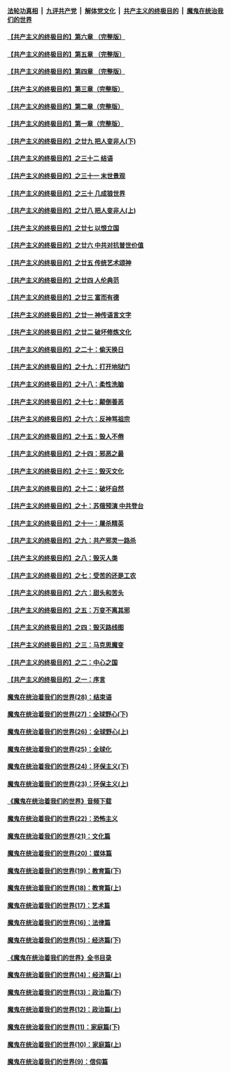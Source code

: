 ####  [法轮功真相](../../../../basic/blob/master/README.md?t=06230631) &nbsp;|&nbsp; [九评共产党](../../../../9ping.md/blob/master/README.md?t=06230631) &nbsp;|&nbsp; [解体党文化](../../../../jtdwh.md/blob/master/README.md?t=06230631)  &nbsp;|&nbsp; [共产主义的终极目的](../../../../gczydzjmd.md/blob/master/README.md?t=06230631) &nbsp;|&nbsp; [魔鬼在统治我们的世界](../../../../mgztzwmdsj.md/blob/master/README.md?t=06230631) 

#### [【共产主义的终极目的】第六章 （完整版）](../pages/nsc422/n11428913.md?t=06230631) 

#### [【共产主义的终极目的】第五章 （完整版）](../pages/nsc422/n11428912.md?t=06230631) 

#### [【共产主义的终极目的】第四章 （完整版）](../pages/nsc422/n11428907.md?t=06230631) 

#### [【共产主义的终极目的】第三章（完整版）](../pages/nsc422/n11428848.md?t=06230631) 

#### [【共产主义的终极目的】第二章（完整版）](../pages/nsc422/n11428831.md?t=06230631) 

#### [【共产主义的终极目的】第一章（完整版）](../pages/nsc422/n11417651.md?t=06230631) 

#### [【共产主义的终极目的】之廿九 把人变非人(下)](../pages/nsc422/n11344140.md?t=06230631) 

#### [【共产主义的终极目的】之三十二 结语](../pages/nsc422/n11360535.md?t=06230631) 

#### [【共产主义的终极目的】之三十一 末世景观](../pages/nsc422/n11351129.md?t=06230631) 

#### [【共产主义的终极目的】之三十 几成狼世界](../pages/nsc422/n11348280.md?t=06230631) 

#### [【共产主义的终极目的】之廿八 把人变非人(上)](../pages/nsc422/n11340492.md?t=06230631) 

#### [【共产主义的终极目的】之廿七 以恨立国](../pages/nsc422/n11336944.md?t=06230631) 

#### [【共产主义的终极目的】之廿六 中共对抗普世价值](../pages/nsc422/n11324785.md?t=06230631) 

#### [【共产主义的终极目的】之廿五 传统艺术颂神](../pages/nsc422/n11296396.md?t=06230631) 

#### [【共产主义的终极目的】之廿四 人伦典范](../pages/nsc422/n11296397.md?t=06230631) 

#### [【共产主义的终极目的】之廿三 富而有德](../pages/nsc422/n11283598.md?t=06230631) 

#### [【共产主义的终极目的】之廿一 神传语言文字](../pages/nsc422/n11263265.md?t=06230631) 

#### [【共产主义的终极目的】之廿二 破坏修炼文化](../pages/nsc422/n11245728.md?t=06230631) 

#### [【共产主义的终极目的】之二十：偷天换日](../pages/nsc422/n11238846.md?t=06230631) 

#### [【共产主义的终极目的】之十九：打开地狱门](../pages/nsc422/n11206376.md?t=06230631) 

#### [【共产主义的终极目的】之十八：柔性洗脑](../pages/nsc422/n11199994.md?t=06230631) 

#### [【共产主义的终极目的】之十七：颠倒善恶](../pages/nsc422/n11179782.md?t=06230631) 

#### [【共产主义的终极目的】之十六：反神骂祖宗](../pages/nsc422/n11166798.md?t=06230631) 

#### [【共产主义的终极目的】之十五：毁人不倦](../pages/nsc422/n11166792.md?t=06230631) 

#### [【共产主义的终极目的】之十四：邪恶之最](../pages/nsc422/n11150249.md?t=06230631) 

#### [【共产主义的终极目的】之十三：毁灭文化](../pages/nsc422/n11135227.md?t=06230631) 

#### [【共产主义的终极目的】之十二：破坏自然](../pages/nsc422/n11135214.md?t=06230631) 

#### [【共产主义的终极目的】之十：苏俄预演 中共登台](../pages/nsc422/n11118424.md?t=06230631) 

#### [【共产主义的终极目的】之十一：屠杀精英](../pages/nsc422/n11118442.md?t=06230631) 

#### [【共产主义的终极目的】之九：共产邪灵一路杀](../pages/nsc422/n11114139.md?t=06230631) 

#### [【共产主义的终极目的】之八：毁灭人类](../pages/nsc422/n11108503.md?t=06230631) 

#### [【共产主义的终极目的】之七：受苦的还是工农](../pages/nsc422/n11101809.md?t=06230631) 

#### [【共产主义的终极目的】之六：甜头和苦头](../pages/nsc422/n11096971.md?t=06230631) 

#### [【共产主义的终极目的】之五：万变不离其邪](../pages/nsc422/n11091285.md?t=06230631) 

#### [【共产主义的终极目的】之四：毁灭路线图](../pages/nsc422/n11086284.md?t=06230631) 

#### [【共产主义的终极目的】之三：马克思魔变](../pages/nsc422/n11061941.md?t=06230631) 

#### [【共产主义的终极目的】之二：中心之国](../pages/nsc422/n11047728.md?t=06230631) 

#### [【共产主义的终极目的】之一：序言](../pages/nsc422/n11086077.md?t=06230631) 

#### [魔鬼在统治着我们的世界(28)：结束语](../pages/nsc422/n10936246.md?t=06230631) 

#### [魔鬼在统治着我们的世界(27)：全球野心(下)](../pages/nsc422/n10928319.md?t=06230631) 

#### [魔鬼在统治着我们的世界(26)：全球野心(上)](../pages/nsc422/n10900318.md?t=06230631) 

#### [魔鬼在统治着我们的世界(25)：全球化](../pages/nsc422/n10788205.md?t=06230631) 

#### [魔鬼在统治着我们的世界(24)：环保主义(下)](../pages/nsc422/n10695307.md?t=06230631) 

#### [魔鬼在统治着我们的世界(23)：环保主义(上)](../pages/nsc422/n10688613.md?t=06230631) 

#### [《魔鬼在统治着我们的世界》音频下载](../pages/nsc422/n10635553.md?t=06230631) 

#### [魔鬼在统治着我们的世界(22)：恐怖主义](../pages/nsc422/n10614727.md?t=06230631) 

#### [魔鬼在统治着我们的世界(21)：文化篇](../pages/nsc422/n10597706.md?t=06230631) 

#### [魔鬼在统治着我们的世界(20)：媒体篇](../pages/nsc422/n10586579.md?t=06230631) 

#### [魔鬼在统治着我们的世界(19)：教育篇(下)](../pages/nsc422/n10564808.md?t=06230631) 

#### [魔鬼在统治着我们的世界(18)：教育篇(上)](../pages/nsc422/n10526970.md?t=06230631) 

#### [魔鬼在统治着我们的世界(17)：艺术篇](../pages/nsc422/n10499093.md?t=06230631) 

#### [魔鬼在统治着我们的世界(16)：法律篇](../pages/nsc422/n10485969.md?t=06230631) 

#### [魔鬼在统治着我们的世界(15)：经济篇(下)](../pages/nsc422/n10469975.md?t=06230631) 

#### [《魔鬼在统治着我们的世界》全书目录](../pages/nsc422/n10464261.md?t=06230631) 

#### [魔鬼在统治着我们的世界(14)：经济篇(上)](../pages/nsc422/n10457370.md?t=06230631) 

#### [魔鬼在统治着我们的世界(13)：政治篇(下)](../pages/nsc422/n10448270.md?t=06230631) 

#### [魔鬼在统治着我们的世界(12)：政治篇(上)](../pages/nsc422/n10444576.md?t=06230631) 

#### [魔鬼在统治着我们的世界(11)：家庭篇(下)](../pages/nsc422/n10440961.md?t=06230631) 

#### [魔鬼在统治着我们的世界(10)：家庭篇(上)](../pages/nsc422/n10435448.md?t=06230631) 

#### [魔鬼在统治着我们的世界(9)：信仰篇](../pages/nsc422/n10432159.md?t=06230631) 

